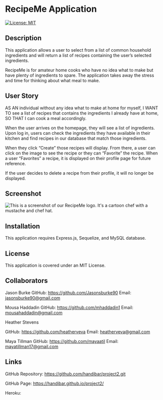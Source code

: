 # RecipeMe Application

[![License: MIT](https://img.shields.io/badge/License-MIT-yellow.svg)](https://opensource.org/licenses/MIT)

## Description

This application allows a user to select from a list of common household ingredients and will return a list of recipes containing the user’s selected ingredients.

RecipeMe is for amateur home cooks who have no idea what to make but have plenty of ingredients to spare. The application takes away the stress and time for thinking about what meal to make.

## User Story

AS AN individual without any idea what to make at home for myself,
I WANT TO see a list of recipes that contains the ingredients I already have at home,
SO THAT I can cook a meal accordingly.

When the user arrives on the homepage, they will see a list of ingredients. Upon log in, users can check the ingredients they have available in their kitchen and find recipes in our database that match those ingredients.

When they click “Create” those recipes will display. From there, a user can click on the image to see the recipe or they can “Favorite” the recipe. When a user “Favorites” a recipe, it is displayed on their profile page for future reference. 

If the user decides to delete a recipe from their profile, it will no longer be displayed.

## Screenshot

![This is a screenshot of our RecipeMe logo. It's a cartoon chef with a mustache and chef hat.](/images/recipemeicon.png)


## Installation

This application requires Express.js, Sequelize, and MySQL database.

## License

This application is covered under an MIT License.

## Collaborators

Jason Burke
GitHub: https://github.com/Jasonsburke90
Email: jasonsburke90@gmail.com

Mousa Haddadin
GitHub: https://github.com/mhaddadin1
Email: mousahaddadin@gmail.com

Heather Stevens

GitHub: https://github.com/heatherveva
Email: heatherveva@gmail.com

Maya Tillman
GitHub: https://github.com/mayaatil
Email: mayatillman17@gmail.com


## Links

GitHub Repository: https://github.com/handibar/project2.git

GitHub Page: https://handibar.github.io/project2/

Heroku: 
